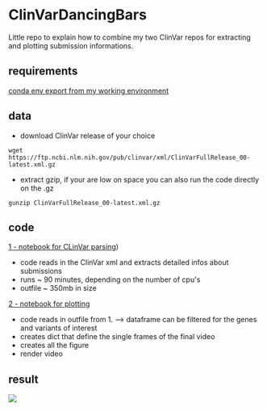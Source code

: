 # ClinVarDancingBars

Little repo to explain how to combine my two ClinVar repos for extracting and plotting submission informations.


## requirements
[conda env export from my working environment](condaenv.txt)


## data
- download ClinVar release of your choice
```
wget https://ftp.ncbi.nlm.nih.gov/pub/clinvar/xml/ClinVarFullRelease_00-latest.xml.gz

```


- extract gzip, if your are low on space you can also run the code directly on the .gz

```
gunzip ClinVarFullRelease_00-latest.xml.gz

```

## code



[1 - notebook for CLinVar parsing](01_ParseClinvarXML.ipynb))
- code reads in the ClinVar xml and extracts detailed infos about submissions
- runs ~ 90 minutes, depending on the number of cpu's
- outfile ~ 350mb in size

[2 - notebook for plotting](02_CreateMovingBarPlot.ipynb)
- code reads in outfile from 1. --> dataframe can be filtered for the genes and variants of interest 
- creates dict that define the single frames of the final video
- creates all the figure
- render video


## result



![](https://github.com/StephanHolgerD/ClinVarDancingBars/blob/master/movingbars.gif)

